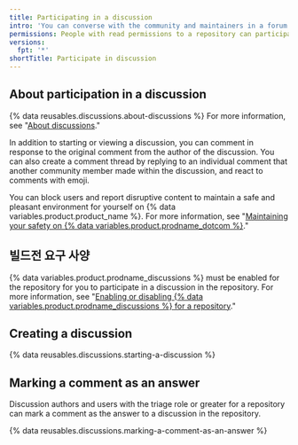 ```yaml
---
title: Participating in a discussion
intro: 'You can converse with the community and maintainers in a forum within the repository for a project on {% data variables.product.product_name %}.'
permissions: People with read permissions to a repository can participate in discussions in the repository.
versions:
  fpt: '*'
shortTitle: Participate in discussion
---
```



## About participation in a discussion

{% data reusables.discussions.about-discussions %} For more information, see "[About discussions](/discussions/collaborating-with-your-community-using-discussions/about-discussions)."

In addition to starting or viewing a discussion, you can comment in response to the original comment from the author of the discussion. You can also create a comment thread by replying to an individual comment that another community member made within the discussion, and react to comments with emoji.

You can block users and report disruptive content to maintain a safe and pleasant environment for yourself on {% data variables.product.product_name %}. For more information, see "[Maintaining your safety on {% data variables.product.prodname_dotcom %}](/communities/maintaining-your-safety-on-github)."

## 빌드전 요구 사양

{% data variables.product.prodname_discussions %} must be enabled for the repository for you to participate in a discussion in the repository. For more information, see "[Enabling or disabling {% data variables.product.prodname_discussions %} for a repository](/github/administering-a-repository/enabling-or-disabling-github-discussions-for-a-repository)."

## Creating a discussion

{% data reusables.discussions.starting-a-discussion %}

## Marking a comment as an answer

Discussion authors and users with the triage role or greater for a repository can mark a comment as the answer to a discussion in the repository.

{% data reusables.discussions.marking-a-comment-as-an-answer %}

